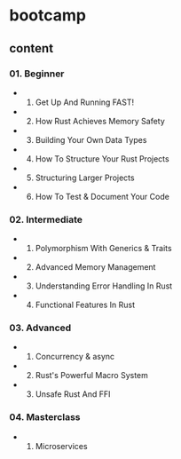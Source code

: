 # bootcamp

## content

### 01. Beginner

- 01. Get Up And Running FAST!
- 02. How Rust Achieves Memory Safety
- 03. Building Your Own Data Types
- 04. How To Structure Your Rust Projects
- 05. Structuring Larger Projects
- 06. How To Test & Document Your Code

### 02. Intermediate

- 01. Polymorphism With Generics & Traits
- 02. Advanced Memory Management
- 03. Understanding Error Handling In Rust
- 04. Functional Features In Rust

### 03. Advanced

- 01. Concurrency & async
- 02. Rust's Powerful Macro System
- 03. Unsafe Rust And FFI

### 04. Masterclass

- 01. Microservices